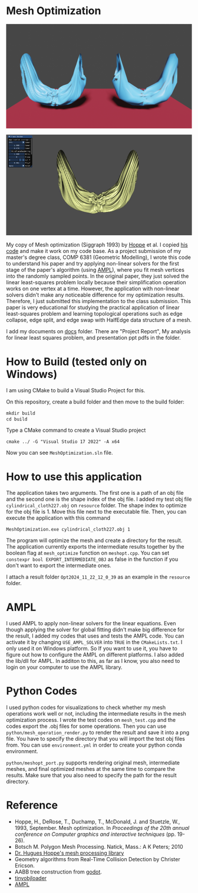 # Mesh Optimization

![titleshot](titleshot.png)

![titlevideo](titlevideo.gif)

My copy of Mesh optimization (Siggraph 1993) by [Hoppe](https://hhoppe.com/) et al. I copied [his code](https://github.com/hhoppe/Mesh-processing-library/blob/main/Meshfit/Meshfit.cpp) and make it work on my code base. As a project submission of my master's degree class, COMP 6381 (Geometric Modelling), I wrote this code to understand his paper and try applying non-linear solvers for the first stage of the paper's algorithm (using [AMPL](https://ampl.com/)), where you fit mesh vertices into the randomly sampled points. In the original paper, they just solved the linear least-squares problem locally because their simplification operation works on one vertex at a time. However, the application with non-linear solvers didn't make any noticeable difference for my optimization results. Therefore, I just submitted this implementation to the class submission. This paper is very educational for studying the practical application of linear least-squares problem and learning topological operations such as edge collapse, edge split, and edge swap with HalfEdge data structure of a mesh.

I add my documents on [docs](docs) folder. There are "Project Report", My analysis for linear least squares problem, and presentation ppt pdfs in the folder.



# How to Build (tested only on Windows)

I am using CMake to build a Visual Studio Project for this.

On this repository, create a build folder and then move to the build folder:

```
mkdir build
cd build
```

Type a CMake command to create a Visual Studio project

```
cmake ../ -G "Visual Studio 17 2022" -A x64
```

Now you can see `MeshOptimization.sln` file. 



# How to use this application

The application takes two arguments. The first one is a path of an obj file and the second one is the shape index of the obj file. I added my test obj file `cylindrical_cloth227.obj` on `resource` folder. The shape index to optimize for the obj file is 1. Move this file next to the executable file. Then, you can execute the application with this command

```
MeshOptimization.exe cylindrical_cloth227.obj 1
```

The program will optimize the mesh and create a directory for the result. The application currently exports the intermediate results together by the boolean flag at `mesh_optimize` function on `meshopt.cpp`. You can set `constexpr bool EXPORT_INTERMEDIATE_OBJ` as false in the function if you don't want to export the intermediate ones.

I attach a result folder `Opt2024_11_22_12_0_39` as an example in the `resource` folder.



# AMPL

I used AMPL to apply non-linear solvers for the linear equations. Even though applying the solver for global fitting didn't make big difference for the result, I added my codes that uses and tests the AMPL code. You can activate it by changing `USE_AMPL_SOLVER` into `TRUE` in the `CMakeLists.txt`. I only used it on Windows platform. So If you want to use it, you have to figure out how to configure the AMPL on different platforms. I also added the lib/dll for AMPL. In additon to this, as far as I know, you also need to login on your computer to use the AMPL library.



# Python Codes

I used python codes for visualizations to check whether my mesh operations work well or not, including the intermediate results in the mesh optimization process. I wrote the test codes on `mesh_test.cpp` and the codes export the .obj files for some operations. Then you can use `python/mesh_operation_render.py` to render the result and save it into a png file. You have to specify the directory that you will import the test obj files from. You can use `environment.yml` in order to create your python conda environment.

`python/meshopt_port.py` supports rendering original mesh, intermediate meshes, and final optimized meshes at the same time to compare the results. Make sure that you also need to specify the path for the result directory.



# Reference

* Hoppe, H., DeRose, T., Duchamp, T., McDonald, J. and Stuetzle, W., 1993, September. Mesh optimization. In *Proceedings of the 20th annual conference on Computer graphics and interactive techniques* (pp. 19-26).
* Botsch M. Polygon Mesh Processing. Natick, Mass.: A K Peters; 2010
* [Dr. Hugues Hoppe's mesh processing library](https://github.com/hhoppe/Mesh-processing-library/tree/main)
* Geometry algorithms from Real-Time Collision Detection by Christer Ericson.
* AABB tree construction from [godot](https://github.com/godotengine/godot).
* [tinyobjloader](https://github.com/tinyobjloader/tinyobjloader)
* [AMPL](https://ampl.com/)



